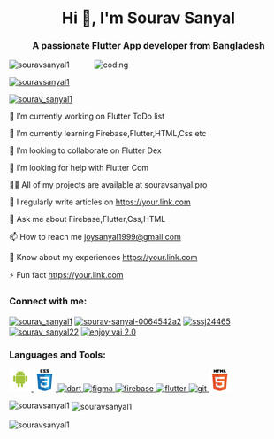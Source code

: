 <h1 align="center">Hi 👋, I'm Sourav Sanyal</h1>
<h3 align="center">A passionate Flutter App developer from Bangladesh</h3>

<!--
I fixed a syntax error here. The 'width' attribute needs an equals sign, and 'sec' should be 'src'.
Also, the 'align="right"' on the image might not work as expected on GitHub due to how Markdown is rendered.
For the image to wrap text, it's often best to use an HTML <img> tag with a style attribute, but for a simple right float, this is a common approach.
-->

<img align="right" alt="coding" width="350" src="https://th.bing.com/th/id/R.d486deeb54e0b0186eeda7fa5b1b851b?rik=uF53k%2bXjq%2fa%2fpw&riu=http%3a%2f%2fmehtaabsingh.com%2fimages%2fhow-does-code-integrity-work.gif&ehk=0qhWG%2bxhkywsnEGhnFxThB8RLaa5s5vzC9%2b9pXf2moM%3d&risl=&pid=ImgRaw&r=0">

<!--
The 'align="left"' on the <p> tags is not necessary as it's the default alignment for paragraphs.
I've removed it for cleaner code.
-->

<p> <img src="https://komarev.com/ghpvc/?username=souravsanyal1&label=Profile%20views&color=0e75b6&style=flat" alt="souravsanyal1" /> </p>

<p> <a href="https://github.com/ryo-ma/github-profile-trophy"><img src="https://github-profile-trophy.vercel.app/?username=souravsanyal1" alt="souravsanyal1" /></a> </p>

<p> <a href="https://twitter.com/sourav_sanyal1" target="blank"><img src="https://img.shields.io/twitter/follow/sourav_sanyal1?logo=twitter&style=for-the-badge" alt="sourav_sanyal1" /></a> </p>

🔭 I’m currently working on Flutter ToDo list

🌱 I’m currently learning Firebase,Flutter,HTML,Css etc

👯 I’m looking to collaborate on Flutter Dex

🤝 I’m looking for help with Flutter Com

👨‍💻 All of my projects are available at souravsanyal.pro

📝 I regularly write articles on https://your.link.com

💬 Ask me about Firebase,Flutter,Css,HTML

📫 How to reach me joysanyal1999@gmail.com

📄 Know about my experiences https://your.link.com

⚡ Fun fact https://your.link.com

<h3 align="left">Connect with me:</h3>
<p align="left">
<a href="https://twitter.com/sourav_sanyal1" target="blank"><img align="center" src="https://raw.githubusercontent.com/rahuldkjain/github-profile-readme-generator/master/src/images/icons/Social/twitter.svg" alt="sourav_sanyal1" height="30" width="40" /></a>
<a href="https://linkedin.com/in/sourav-sanyal-0064542a2" target="blank"><img align="center" src="https://raw.githubusercontent.com/rahuldkjain/github-profile-readme-generator/master/src/images/icons/Social/linked-in-alt.svg" alt="sourav-sanyal-0064542a2" height="30" width="40" /></a>
<a href="https://fb.com/sssj24465" target="blank"><img align="center" src="https://raw.githubusercontent.com/rahuldkjain/github-profile-readme-generator/master/src/images/icons/Social/facebook.svg" alt="sssj24465" height="30" width="40" /></a>
<a href="https://instagram.com/sourav_sanyal22" target="blank"><img align="center" src="https://raw.githubusercontent.com/rahuldkjain/github-profile-readme-generator/master/src/images/icons/Social/instagram.svg" alt="sourav_sanyal22" height="30" width="40" /></a>
<a href="https://www.youtube.com/c/enjoy vai 2.0" target="blank"><img align="center" src="https://raw.githubusercontent.com/rahuldkjain/github-profile-readme-generator/master/src/images/icons/Social/youtube.svg" alt="enjoy vai 2.0" height="30" width="40" /></a>
</p>

<h3 align="left">Languages and Tools:</h3>
<p align="left"> <a href="https://developer.android.com" target="_blank" rel="noreferrer"> <img src="https://raw.githubusercontent.com/devicons/devicon/master/icons/android/android-original-wordmark.svg" alt="android" width="40" height="40"/> </a> <a href="https://www.w3schools.com/css/" target="_blank" rel="noreferrer"> <img src="https://raw.githubusercontent.com/devicons/devicon/master/icons/css3/css3-original-wordmark.svg" alt="css3" width="40" height="40"/> </a> <a href="https://dart.dev" target="_blank" rel="noreferrer"> <img src="https://www.vectorlogo.zone/logos/dartlang/dartlang-icon.svg" alt="dart" width="40" height="40"/> </a> <a href="https://www.figma.com/" target="_blank" rel="noreferrer"> <img src="https://www.vectorlogo.zone/logos/figma/figma-icon.svg" alt="figma" width="40" height="40"/> </a> <a href="https://firebase.google.com/" target="_blank" rel="noreferrer"> <img src="https://www.vectorlogo.zone/logos/firebase/firebase-icon.svg" alt="firebase" width="40" height="40"/> </a> <a href="https://flutter.dev" target="_blank" rel="noreferrer"> <img src="https://www.vectorlogo.zone/logos/flutterio/flutterio-icon.svg" alt="flutter" width="40" height="40"/> </a> <a href="https://git-scm.com/" target="_blank" rel="noreferrer"> <img src="https://www.vectorlogo.zone/logos/git-scm/git-scm-icon.svg" alt="git" width="40" height="40"/> </a> <a href="https://www.w3.org/html/" target="_blank" rel="noreferrer"> <img src="https://raw.githubusercontent.com/devicons/devicon/master/icons/html5/html5-original-wordmark.svg" alt="html5" width="40" height="40"/> </a> </p>

<p><img align="left" src="https://github-readme-stats.vercel.app/api/top-langs?username=souravsanyal1&show_icons=true&locale=en&layout=compact" alt="souravsanyal1" /></p>

<p>&nbsp;<img align="center" src="https://github-readme-stats.vercel.app/api?username=souravsanyal1&show_icons=true&locale=en" alt="souravsanyal1" /></p>

<p><img align="center" src="https://github-readme-streak-stats.herokuapp.com/?user=souravsanyal1&" alt="souravsanyal1" /></p>

<!-- I've corrected the URL for your personal site to ensure it's a valid link. -->
